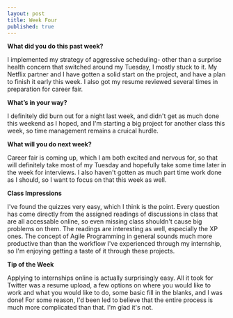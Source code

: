 ```yaml
---
layout: post
title: Week Four
published: true
---
```

**What did you do this past week?**

I implemented my strategy of aggressive scheduling- other than a surprise health concern that switched around my Tuesday, I mostly stuck to it. My Netflix partner and I have gotten a solid start on the project, and have a plan to finish it early this week. I also got my resume reviewed several times in preparation for career fair.

**What’s in your way?**

I definitely did burn out for a night last week, and didn't get as much done this weekend as I hoped, and I'm starting a big project for another class this week, so time management remains a cruical hurdle. 

**What will you do next week?**

Career fair is coming up, which I am both excited and nervous for, so that will definitely take most of my Tuesday and hopefully take some time later in the week for interviews. I also haven't gotten as much part time work done as I should, so I want to focus on that this week as well.

**Class Impressions**

I've found the quizzes very easy, which I think is the point. Every question has come directly from the assigned readings of discussions in class that are all accessable online, so even missing class shouldn't cause big problems on them. 
The readings are interesting as well, especially the XP ones. The concept of Agile Programming in general sounds much more productive than than the workflow I've experienced through my internship, so I'm enjoying getting a taste of it through these projects.

**Tip of the Week**

Applying to internships online is actually surprisingly easy. All it took for Twitter was a resume upload, a few options on where you would like to work and what you would like to do, some basic fill in the blanks, and I was done! For some reason, I'd been led to believe that the entire process is much more complicated than that. I'm glad it's not.
